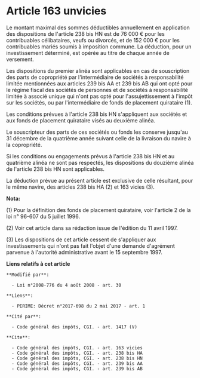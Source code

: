 # Article 163 unvicies

Le montant maximal des sommes déductibles annuellement en application des dispositions de l'article 238 bis HN est de 76 000
€ pour les contribuables célibataires, veufs ou divorcés, et de 152 000 € pour les contribuables mariés soumis à imposition
commune. La déduction, pour un investissement déterminé, est opérée au titre de chaque année de versement. 

Les dispositions du premier alinéa sont applicables en cas de souscription des parts de copropriété par l'intermédiaire de
sociétés à responsabilité limitée mentionnées aux articles 239 bis AA et 239 bis AB qui ont opté pour le régime fiscal des
sociétés de personnes et de sociétés à responsabilité limitée à associé unique qui n'ont pas opté pour l'assujettissement à
l'impôt sur les sociétés, ou par l'intermédiaire de fonds de placement quirataire (1). 

Les conditions prévues à l'article 238 bis HN s'appliquent aux sociétés et aux fonds de placement quirataire visés au
deuxième alinéa. 

Le souscripteur des parts de ces sociétés ou fonds les conserve jusqu'au 31 décembre de la quatrième année suivant celle de
la livraison du navire à la copropriété. 

Si les conditions ou engagements prévus à l'article 238 bis HN et au quatrième alinéa ne sont pas respectés, les dispositions
du douzième alinéa de l'article 238 bis HN sont applicables. 

La déduction prévue au présent article est exclusive de celle résultant, pour le même navire, des articles 238 bis HA (2) et
163 vicies (3).

**Nota:**

(1) Pour la définition des fonds de placement quirataire, voir l'article 2 de la loi n° 96-607 du 5 juillet 1996. 

(2) Voir cet article dans sa rédaction issue de l'édition du 11 avril 1997. 

(3) Les dispositions de cet article cessent de s'appliquer aux investissements qui n'ont pas fait l'objet d'une demande
d'agrément parvenue à l'autorité administrative avant le 15 septembre 1997.

**Liens relatifs à cet article**

	**Modifié par**:

	  - Loi n°2008-776 du 4 août 2008 - art. 30

	**Liens**:

	  - PERIME: Décret n°2017-698 du 2 mai 2017 - art. 1

	**Cité par**:

	  - Code général des impôts, CGI. - art. 1417 (V)

	**Cite**:

	  - Code général des impôts, CGI. - art. 163 vicies
	  - Code général des impôts, CGI. - art. 238 bis HA
	  - Code général des impôts, CGI. - art. 238 bis HN
	  - Code général des impôts, CGI. - art. 239 bis AA
	  - Code général des impôts, CGI. - art. 239 bis AB
